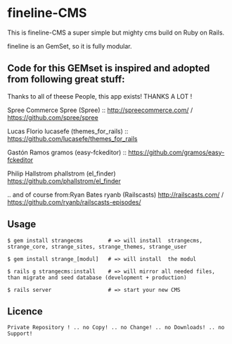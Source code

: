 # fineline-CMS

This is fineline-CMS a super simple but mighty cms build on Ruby on Rails.

fineline is an GemSet, so it is fully modular.


## Code for this GEMset is inspired and adopted from following great stuff:
Thanks to all of theese People, this app exists!
THANKS A LOT !

Spree Commerce
Spree (Spree)   				::   http://spreecommerce.com/  /  https://github.com/spree/spree

Lucas Florio
lucasefe (themes_for_rails)   	::   https://github.com/lucasefe/themes_for_rails

Gastón Ramos
gramos (easy-fckeditor)   		::   https://github.com/gramos/easy-fckeditor

Philip Hallstrom
phallstrom (el_finder)			https://github.com/phallstrom/el_finder

.. and of course from:Ryan Bates
ryanb (Railscasts)			http://railscasts.com/  /  https://github.com/ryanb/railscasts-episodes/


## Usage

	$ gem install strangecms		# => will install  strangecms, strange_core, strange_sites, strange_themes, strange_user
	
	$ gem install strange_[modul] 	# => will install  the modul
	
	$ rails g strangecms:install	# => will mirror all needed files, than migrate and seed database (development + production)
	
	$ rails server					# => start your new CMS


## Licence

	Private Repository ! .. no Copy! .. no Change! .. no Downloads! .. no Support!